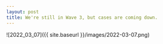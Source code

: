 ```yaml
---
layout: post
title: We're still in Wave 3, but cases are coming down.
---
```



![2022_03_07]({{ site.baseurl }}/images/2022-03-07.png)
